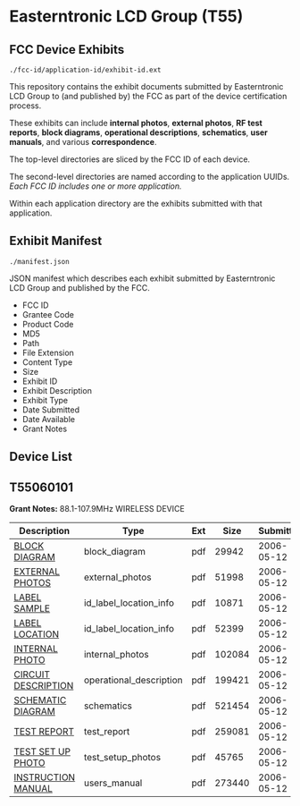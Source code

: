 # Easterntronic LCD Group (T55)
## FCC Device Exhibits

```
./fcc-id/application-id/exhibit-id.ext
```

This repository contains the exhibit documents submitted by Easterntronic LCD Group to (and published by) the FCC as part of the device certification process.

These exhibits can include **internal photos**, **external photos**, **RF test reports**, **block diagrams**, **operational descriptions**, **schematics**, **user manuals**, and various **correspondence**.

The top-level directories are sliced by the FCC ID of each device.

The second-level directories are named according to the application UUIDs. *Each FCC ID includes one or more application.*

Within each application directory are the exhibits submitted with that application. 

## Exhibit Manifest

```
./manifest.json
```

JSON manifest which describes each exhibit submitted by Easterntronic LCD Group and published by the FCC.

- FCC ID
- Grantee Code
- Product Code
- MD5
- Path
- File Extension
- Content Type
- Size
- Exhibit ID
- Exhibit Description
- Exhibit Type
- Date Submitted
- Date Available
- Grant Notes

## Device List
## T55060101
**Grant Notes:** 88.1-107.9MHz WIRELESS DEVICE

| Description | Type | Ext | Size | Submitted | Available |
| ----------- | ---- | --- | ---- | --------- | --------- |
| [BLOCK DIAGRAM](T55060101/cabc8ded3fc3c89c57115078693bad8a/657399.pdf) | block_diagram | pdf | 29942 | 2006-05-12 | 2006-05-10 |
| [EXTERNAL PHOTOS](T55060101/cabc8ded3fc3c89c57115078693bad8a/657401.pdf) | external_photos | pdf | 51998 | 2006-05-12 | 2006-05-10 |
| [LABEL SAMPLE](T55060101/cabc8ded3fc3c89c57115078693bad8a/657402.pdf) | id_label_location_info | pdf | 10871 | 2006-05-12 | 2006-05-10 |
| [LABEL LOCATION](T55060101/cabc8ded3fc3c89c57115078693bad8a/657403.pdf) | id_label_location_info | pdf | 52399 | 2006-05-12 | 2006-05-10 |
| [INTERNAL PHOTO](T55060101/cabc8ded3fc3c89c57115078693bad8a/657405.pdf) | internal_photos | pdf | 102084 | 2006-05-12 | 2006-05-10 |
| [CIRCUIT DESCRIPTION](T55060101/cabc8ded3fc3c89c57115078693bad8a/657400.pdf) | operational_description | pdf | 199421 | 2006-05-12 | 2006-05-10 |
| [SCHEMATIC DIAGRAM](T55060101/cabc8ded3fc3c89c57115078693bad8a/657406.pdf) | schematics | pdf | 521454 | 2006-05-12 | 2006-05-10 |
| [TEST REPORT](T55060101/cabc8ded3fc3c89c57115078693bad8a/657407.pdf) | test_report | pdf | 259081 | 2006-05-12 | 2006-05-10 |
| [TEST SET UP PHOTO](T55060101/cabc8ded3fc3c89c57115078693bad8a/657408.pdf) | test_setup_photos | pdf | 45765 | 2006-05-12 | 2006-05-10 |
| [INSTRUCTION MANUAL](T55060101/cabc8ded3fc3c89c57115078693bad8a/657404.pdf) | users_manual | pdf | 273440 | 2006-05-12 | 2006-05-10 |
